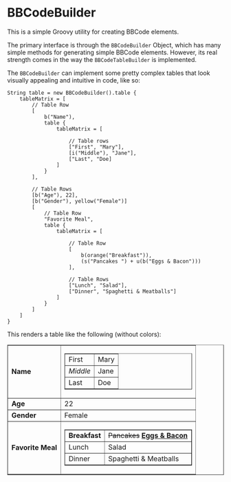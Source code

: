 # BBCodeBuilder

This is a simple Groovy utility for creating BBCode elements.

The primary interface is through the `BBCodeBuilder` Object, which has
many simple methods for generating simple BBCode elements. However, its
real strength comes in the way the `BBCodeTableBuilder` is implemented.

The `BBCodeBuilder` can implement some pretty complex tables that look
visually appealing and intuitive in code, like so:

    String table = new BBCodeBuilder().table {
        tableMatrix = [
            // Table Row
            [
                b("Name"), 
                table {
                    tableMatrix = [
                        
                        // Table rows
                        ["First", "Mary"],
                        [i("Middle"), "Jane"],
                        ["Last", "Doe]
                    ]
                }
            ],

            // Table Rows
            [b("Age"), 22],
            [b("Gender"), yellow("Female")]
            [
                // Table Row
                "Favorite Meal",
                table {
                    tableMatrix = [

                        // Table Row
                        [
                            b(orange("Breakfast")),
                            (s("Pancakes ") + u(b("Eggs & Bacon")))
                        ],

                        // Table Rows
                        ["Lunch", "Salad"],
                        ["Dinner", "Spaghetti & Meatballs"]
                    ]
                }
            ]
        ]
    }

This renders a table like the following (without colors):

<table border="1" width="100%">
  <tr>
    <td><b>Name</b></td>
    <td>
      <table border="1" width="100%">
        <tr>
          <td>First</td><td>Mary</td>
        </tr>
        <tr>
          <td><i>Middle</i></td><td>Jane</td>
        </tr>
        <tr>
          <td>Last</td><td>Doe</td>
        </tr>
      </table>
    </td>
  </tr>
  <tr>
    <td><b>Age</td><td>22</td>
  </tr>
  <tr>
    <td><b>Gender</b></td><td>Female</td>
  </tr>
  <tr>
    <td><b>Favorite Meal</b></td>
    <td>
      <table border="1" width="100%">
        <tr>
          <td><b>Breakfast</b></td>
          <td><s>Pancakes</s> <b><u>Eggs & Bacon</u></b></td>
        </tr>
        <tr>
          <td>Lunch</td><td>Salad</td>
        </tr>
        <tr>
          <td>Dinner</td><td>Spaghetti & Meatballs</td>
        </tr>
      </table>
    </td>
  </tr>
</table>

